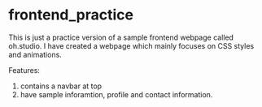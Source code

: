 # frontend_practice
This is just a practice version of a sample frontend webpage called oh.studio.
I have created a webpage which mainly focuses on CSS styles and animations.

Features:
1) contains a navbar at top
2) have sample inforamtion, profile and contact information.
